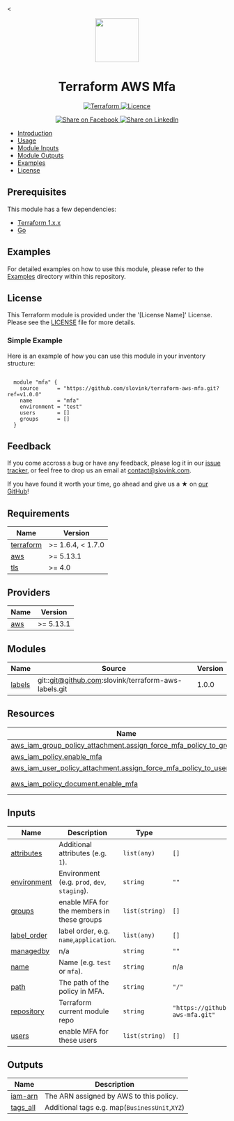
<<p align="center"> <img src="https://user-images.githubusercontent.com/50652676/62349836-882fef80-b51e-11e9-99e3-7b974309c7e3.png" width="100" height="100"></p>


<h1 align="center">
    Terraform AWS   Mfa
</h1>


<p align="center">

<a href="https://www.terraform.io">
  <img src="https://img.shields.io/badge/Terraform-v1.7.0-green" alt="Terraform">
</a>
<a href="https://github.com/slovink/terraform-aws-mfa/blob/dev/LICENSE">
  <img src="https://img.shields.io/badge/License-APACHE-blue.svg" alt="Licence">
</a>



</p>
<p align="center">

<a href='https://www.facebook.com/Slovink.in=https://github.com/slovink/terraform-aws-mfa'>
  <img title="Share on Facebook" src="https://user-images.githubusercontent.com/50652676/62817743-4f64cb80-bb59-11e9-90c7-b057252ded50.png" />
</a>
<a href='https://www.linkedin.com/company/101534993/admin/feed/posts/=https://github.com/slovink/terraform-aws-mfa'>
  <img title="Share on LinkedIn" src="https://user-images.githubusercontent.com/50652676/62817742-4e339e80-bb59-11e9-87b9-a1f68cae1049.png" />
</a>



- [Introduction](#introduction)
- [Usage](#usage)
- [Module Inputs](#module-inputs)
- [Module Outputs](#module-outputs)
- [Examples](#examples)
- [License](#license)



## Prerequisites

This module has a few dependencies:

- [Terraform 1.x.x](https://learn.hashicorp.com/terraform/getting-started/install.html)
- [Go](https://golang.org/doc/install)



## Examples
For detailed examples on how to use this module, please refer to the [Examples](https://github.com/slovink/terraform-aws-mfa/tree/dev/_example) directory within this repository.

## License
This Terraform module is provided under the '[License Name]' License. Please see the [LICENSE](https://github.com/slovink/terraform-aws-mfa/blob/dev/LICENSE) file for more details.



### Simple Example
Here is an example of how you can use this module in your inventory structure:
  ```hcl

    module "mfa" {
      source      = "https://github.com/slovink/terraform-aws-mfa.git?ref=v1.0.0"
      name        = "mfa"
      environment = "test"
      users       = []
      groups      = []
    }

  ```



## Feedback
If you come accross a bug or have any feedback, please log it in our [issue tracker](https://github.com/slovink/terraform-aws-mfa/issues), or feel free to drop us an email at [contact@slovink.com](contact@slovink.com).

If you have found it worth your time, go ahead and give us a ★ on [our GitHub](https://github.com/slovink/terraform-aws-iam-mfa)!
<!-- BEGIN_TF_DOCS -->
## Requirements

| Name | Version |
|------|---------|
| <a name="requirement_terraform"></a> [terraform](#requirement\_terraform) | >= 1.6.4, < 1.7.0 |
| <a name="requirement_aws"></a> [aws](#requirement\_aws) | >= 5.13.1 |
| <a name="requirement_tls"></a> [tls](#requirement\_tls) | >= 4.0 |

## Providers

| Name | Version |
|------|---------|
| <a name="provider_aws"></a> [aws](#provider\_aws) | >= 5.13.1 |

## Modules

| Name | Source | Version |
|------|--------|---------|
| <a name="module_labels"></a> [labels](#module\_labels) | git::git@github.com:slovink/terraform-aws-labels.git | 1.0.0 |

## Resources

| Name | Type |
|------|------|
| [aws_iam_group_policy_attachment.assign_force_mfa_policy_to_groups](https://registry.terraform.io/providers/hashicorp/aws/latest/docs/resources/iam_group_policy_attachment) | resource |
| [aws_iam_policy.enable_mfa](https://registry.terraform.io/providers/hashicorp/aws/latest/docs/resources/iam_policy) | resource |
| [aws_iam_user_policy_attachment.assign_force_mfa_policy_to_users](https://registry.terraform.io/providers/hashicorp/aws/latest/docs/resources/iam_user_policy_attachment) | resource |
| [aws_iam_policy_document.enable_mfa](https://registry.terraform.io/providers/hashicorp/aws/latest/docs/data-sources/iam_policy_document) | data source |

## Inputs

| Name | Description | Type | Default | Required |
|------|-------------|------|---------|:--------:|
| <a name="input_attributes"></a> [attributes](#input\_attributes) | Additional attributes (e.g. `1`). | `list(any)` | `[]` | no |
| <a name="input_environment"></a> [environment](#input\_environment) | Environment (e.g. `prod`, `dev`, `staging`). | `string` | `""` | no |
| <a name="input_groups"></a> [groups](#input\_groups) | enable MFA for the members in these groups | `list(string)` | `[]` | no |
| <a name="input_label_order"></a> [label\_order](#input\_label\_order) | label order, e.g. `name`,`application`. | `list(any)` | `[]` | no |
| <a name="input_managedby"></a> [managedby](#input\_managedby) | n/a | `string` | `""` | no |
| <a name="input_name"></a> [name](#input\_name) | Name  (e.g. `test` or `mfa`). | `string` | n/a | yes |
| <a name="input_path"></a> [path](#input\_path) | The path of the policy in MFA. | `string` | `"/"` | no |
| <a name="input_repository"></a> [repository](#input\_repository) | Terraform current module repo | `string` | `"https://github.com/slovink/terrafrom-aws-mfa.git"` | no |
| <a name="input_users"></a> [users](#input\_users) | enable MFA for these users | `list(string)` | `[]` | no |

## Outputs

| Name | Description |
|------|-------------|
| <a name="output_iam-arn"></a> [iam-arn](#output\_iam-arn) | The ARN assigned by AWS to this policy. |
| <a name="output_tags_all"></a> [tags\_all](#output\_tags\_all) | Additional tags e.g. map(`BusinessUnit`,`XYZ`) |
<!-- END_TF_DOCS -->
